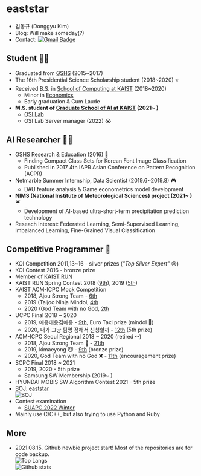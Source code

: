 # eaststar
- 김동규 (Donggyu Kim)
- Blog: Will make someday(?)
- Contact: [![Gmail Badge](https://img.shields.io/badge/Gmail-d14836?style=flat-square&logo=Gmail&logoColor=white&link=mailto:eaststar9979@gmail.com)](mailto:eaststar9979@gmail.com)

## Student 👨‍🎓
- Graduated from [GSHS](https://www.gs.hs.kr) (2015~2017)
- The 16th Presidential Science Scholarship student (2018~2020) ⭐
- Received B.S. in [School of Computing at KAIST](https://cs.kaist.ac.kr) (2018~2020)
	- Minor in [Economics](https://btm.kaist.ac.kr/programs-admission/economics/economics-course-requirement)
	- Early graduation & Cum Laude
- **M.S. student of [Graduate School of AI at KAIST](http://gsai.kaist.ac.kr/?lang=ko) (2021~ )**
	- [OSI Lab](http://osi.kaist.ac.kr/)
	- OSI Lab Server manager (2022) 😭

## AI Researcher 👨‍💻
- GSHS Research & Education (2016) 🐣
	- Finding Compact Class Sets for Korean Font Image Classification
	- Published in 2017 4th IAPR Asian Conference on Pattern Recognition (ACPR)
- Netmarble Summer Internship, Data Scientist (2019.6~2019.8) 🎮
	- DAU feature analysis & Game econometrics model development
- **NIMS (National Institute of Meteorological Sciences) project (2021~ )** ☔
	- Development of AI-based ultra-short-term precipitation prediction technology
- Reseach Interest: Federated Learning, Semi-Supervised Learning, Imbalanced Learning, Fine-Grained Visual Classification

## Competitive Programmer 🏅
- KOI Competition 2011,13~16 - silver prizes (*"Top Silver Expert"* 😢)
- KOI Contest 2016 - bronze prize
- Member of [KAIST RUN](https://kaist.run/ko/about/)
- KAIST RUN Spring Contest 2018 ([9th](https://www.acmicpc.net/contest/scoreboard/294)), 2019 ([5th](https://www.acmicpc.net/contest/scoreboard/420))
- KAIST ACM-ICPC Mock Competition
	- 2018, Ajou Strong Team - [6th](https://www.acmicpc.net/contest/spotboard/326)
	- 2019 (Taljoo Ninja Mindol, [4th](https://www.acmicpc.net/contest/spotboard/470)
	- 2020 (God Team with no God, [2th](https://www.acmicpc.net/contest/spotboard/546)
- UCPC Final 2018 ~ 2020
	- 2019, 애용애용김애용 - [9th](https://www.acmicpc.net/contest/spotboard/450), Euro Taxi prize (mindol 🙌)
	- 2020, 내가 그냥 팀명 정해서 신청할까 - [12th](https://www.acmicpc.net/contest/spotboard/524) (5th prize)
- ACM-ICPC Seoul Regional 2018 ~ 2020 (retired ⚰️)
	- 2018, Ajou Strong Team 💪 - [21th](http://icpckorea.org/2018/regional/scoreboard/)
	- 2019, kimaeyong 😼 - [9th](http://icpckorea.org/2019/regional/scoreboard/) (bronze prize)
	- 2020, God Team with no God ❌ - [11th](http://static.icpckorea.net/2020/scoreboard_terpin/) (encouragement prize)
- SCPC Final 2018 ~ 2021
	- 2019, 2020 - 5th prize
	- Samsung SW Membership (2019~ )
- HYUNDAI MOBIS SW Algorithm Contest 2021 - 5th prize
- BOJ: [eaststar](http://icpc.me/eaststar)  
![BOJ](http://mazassumnida.wtf/api/v2/generate_badge?boj=eaststar)
- Contest examination
	- [SUAPC 2022 Winter](https://www.acmicpc.net/category/detail/3032)
- Mainly use C/C++, but also trying to use Python and Ruby

## More
- 2021.08.15. Github newbie project start! Most of the repositories are for code backup.  
![Top Langs](https://github-readme-stats.vercel.app/api/top-langs/?username=EaststarKim&langs_count=10&layout=compact)  
![Github stats](https://github-readme-stats.vercel.app/api?username=EaststarKim)

